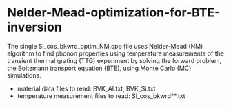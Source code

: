 # Nelder-Mead-optimization-for-BTE-inversion
The single Si_cos_bkwrd_optim_NM.cpp file uses Nelder-Mead (NM) algorithm to find phonon properties using temperature measurements of the transient thermal grating (TTG) experiment by solving the forward problem, the Boltzmann transport equation (BTE), using Monte Carlo (MC) simulations.

- material data files to read: BVK_Al.txt, BVK_Si.txt
- temperature measurement files to read: Si_cos_bkwrd**.txt
